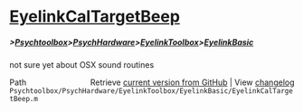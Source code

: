 # [EyelinkCalTargetBeep](EyelinkCalTargetBeep)
##### >[Psychtoolbox](Psychtoolbox)>[PsychHardware](PsychHardware)>[EyelinkToolbox](EyelinkToolbox)>[EyelinkBasic](EyelinkBasic)

not sure yet about OSX sound routines  




<div class="code_header" style="text-align:right;">
  <span style="float:left;">Path&nbsp;&nbsp;</span> <span class="counter">Retrieve <a href=
  "https://raw.github.com/Psychtoolbox-3/Psychtoolbox-3/beta/Psychtoolbox/PsychHardware/EyelinkToolbox/EyelinkBasic/EyelinkCalTargetBeep.m">current version from GitHub</a> | View <a href=
  "https://github.com/Psychtoolbox-3/Psychtoolbox-3/commits/beta/Psychtoolbox/PsychHardware/EyelinkToolbox/EyelinkBasic/EyelinkCalTargetBeep.m">changelog</a></span>
</div>
<div class="code">
  <code>Psychtoolbox/PsychHardware/EyelinkToolbox/EyelinkBasic/EyelinkCalTargetBeep.m</code>
</div>

